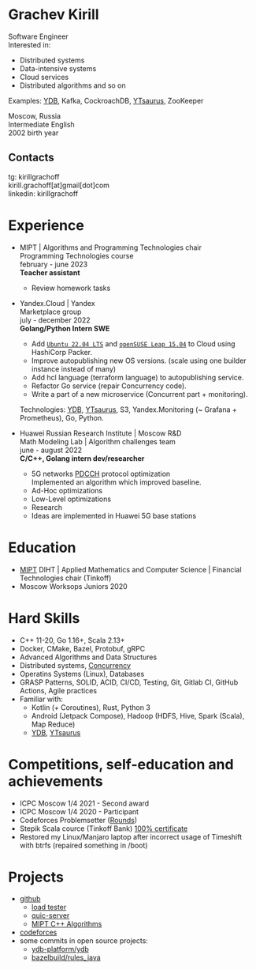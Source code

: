# Grachev Kirill
Software Engineer \
Interested in:
- Distributed systems
- Data-intensive systems
- Cloud services
- Distributed algorithms and so on

Examples: [YDB](ydb.tech), Kafka, CockroachDB, [YTsaurus](ytsaurus.tech), ZooKeeper

Moscow, Russia \
Intermediate English \
2002 birth year

## Contacts
tg: kirillgrachoff \
kirill.grachoff[at]gmail[dot]com \
linkedin: kirillgrachoff

# Experience
- MIPT | Algorithms and Programming Technologies chair \
  Programming Technologies course \
  february - june 2023 \
  **Teacher assistant**
  - Review homework tasks

- Yandex.Cloud | Yandex \
  Marketplace group \
  july - december 2022 \
  **Golang/Python Intern SWE**
  - Add [`Ubuntu 22.04 LTS`](https://cloud.yandex.ru/marketplace/products/yc/ubuntu-22-04-lts) and [`openSUSE Leap 15.04`](https://cloud.yandex.ru/marketplace/products/yc/opensuse-15-4) to Cloud using HashiCorp Packer.
  - Improve autopublishing new OS versions. (scale using one builder instance instead of many)
  - Add hcl language (terraform language) to autopublishing service.
  - Refactor Go service (repair Concurrency code).
  - Write a part of a new microservice (Concurrent part + monitoring).
  
  Technologies: [YDB](https://ydb.tech), [YTsaurus](https://ytsaurus.tech), S3, Yandex.Monitoring (~ Grafana + Prometheus), Go, Python.

- Huawei Russian Research Institute | Moscow R\&D \
  Math Modeling Lab | Algorithm challenges team \
  june - august 2022 \
  **C/C++, Golang intern dev/researcher**
  - 5G networks [PDCCH](https://www.sharetechnote.com/html/5G/5G_PDCCH.html) protocol optimization \
  Implemented an algorithm which improved baseline.
  - Ad-Hoc optimizations
  - Low-Level optimizations
  - Research
  - Ideas are implemented in Huawei 5G base stations

# Education
- [MIPT](phystech.edu) DIHT | Applied Mathematics and Computer Science | Financial Technologies chair (Tinkoff)
- Moscow Worksops Juniors 2020

# Hard Skills
- C++ 11-20, Go 1.16+, Scala 2.13+
- Docker, CMake, Bazel, Protobuf, gRPC
- Advanced Algorithms and Data Structures
- Distributed systems, [Concurrency](https://gitlab.com/Lipovsky/concurrency-course)
- Operatins Systems (Linux), Databases
- GRASP Patterns, SOLID, ACID, CI/CD, Testing, Git, Gitlab CI, GitHub Actions, Agile practices
- Familiar with:
  - Kotlin (+ Coroutines), Rust, Python 3 
  - Android (Jetpack Compose), Hadoop (HDFS, Hive, Spark (Scala), Map Reduce)
  - [YDB](ydb.tech), [YTsaurus](ytsaurus.tech)

# Competitions, self-education and achievements
- ICPC Moscow 1/4 2021 - Second award
- ICPC Moscow 1/4 2020 - Participant
- Codeforces Problemsetter ([Rounds](https://codeforces.com/contests/writer/kirill.grachoff))
- Stepik Scala cource (Tinkoff Bank) [100% certificate](https://stepik.org/cert/295996)
- Restored my Linux/Manjaro laptop after incorrect usage of Timeshift with btrfs (repaired something in /boot)

# Projects
- [github](https://github.com/kirillgrachoff)
  - [load tester](https://github.com/kirillgrachoff/load_tester)
  - [quic-server](https://github.com/kirillgrachoff/go-quic-potato)
  - [MIPT C++ Algorithms](https://github.com/kirillgrachoff/mipt-cpp-algorithms)
- [codeforces](https://codeforces.com/profile/kirill.grachoff)
- some commits in open source projects:
  - [ydb-platform/ydb](https://github.com/ydb-platform/ydb/commit/cffea5310713f2f5cfc5bd130e90aa49efc6d6ee)
  - [bazelbuild/rules_java](https://github.com/bazelbuild/rules_java/commits?author=kirillgrachoff)
